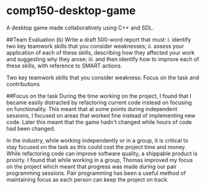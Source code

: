 # comp150-desktop-game
A desktop game made collaboratively using C++ and SDL.

##Team Evaluation
(b) Write a draft 500-word report that must:
i. identify two key teamwork skills that you consider weaknesses;
ii. assess your application of each of these skills, describing how they
affected your work and suggesting why they arose;
iii. and then identify how to improve each of these skills, with reference
to SMART actions.

Two key teamwork skills that you consider weakness: Focus on the task and contributions

##Focus on the task
During the time working on the project, I found that I became easily distracted by refactoring current code instead on focusing on functionality. This meant that at some points during independent sessions, I focused on areas that worked fine instead of implementing new code. Later this meant that the game hadn't changed while hours of code had been changed.

In the industry, while working independently or in a group, it is critical to stay focused on the task as this could cost the project time and money. While refactoring code can improve software quality, a shippable product is prioirty. I found that while working in a group, Thomas improved my focus on the project which meant that progress was made during our pair programming sessions. Pair programming has been a useful method of maintaining focus as each person can keep the project on track.
